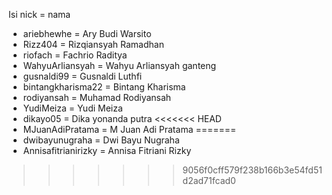 Isi nick = nama

- ariebhewhe = Ary Budi Warsito
- Rizz404 = Rizqiansyah Ramadhan
- riofach = Fachrio Raditya
- WahyuArliansyah = Wahyu Arliansyah ganteng
- gusnaldi99 = Gusnaldi Luthfi
- bintangkharisma22 = Bintang Kharisma
- rodiyansah = Muhamad Rodiyansah
- YudiMeiza = Yudi Meiza
- dikayo05 = Dika yonanda putra
<<<<<<< HEAD
- MJuanAdiPratama = M Juan Adi Pratama
=======
- dwibayunugraha = Dwi Bayu Nugraha
- Annisafitrianirizky = Annisa Fitriani Rizky

>>>>>>> 9056f0cff579f238b166b3e54fd51d2ad71fcad0
